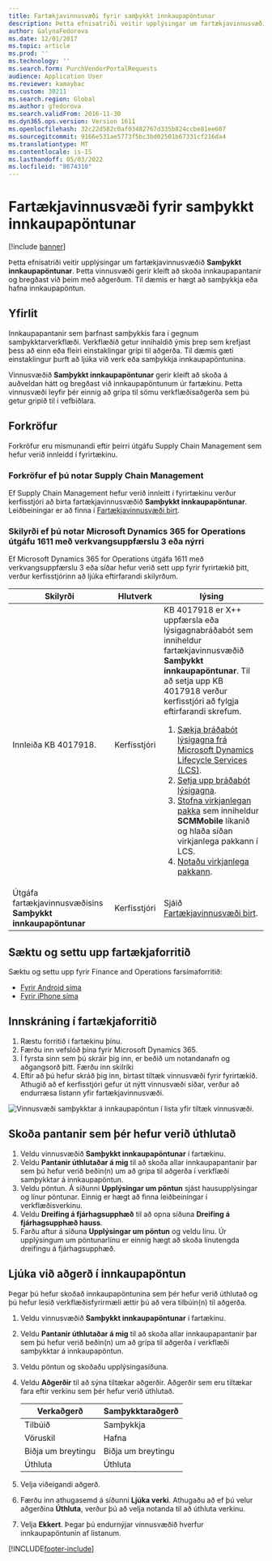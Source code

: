 ```yaml
---
title: Fartækjavinnusvæði fyrir samþykkt innkaupapöntunar
description: Þetta efnisatriði veitir upplýsingar um fartækjavinnusvæði fyrir samþykkt innkaupapöntunar, sem gerir kleift að skoða innkaupapantanir og bregðast við þeim með aðgerðum. Til dæmis er hægt að samþykkja eða hafna innkaupapöntun.
author: GalynaFedorova
ms.date: 12/01/2017
ms.topic: article
ms.prod: ''
ms.technology: ''
ms.search.form: PurchVendorPortalRequests
audience: Application User
ms.reviewer: kamaybac
ms.custom: 30211
ms.search.region: Global
ms.author: gfedorova
ms.search.validFrom: 2016-11-30
ms.dyn365.ops.version: Version 1611
ms.openlocfilehash: 32c22d582c0af03482767d335b824ccbe81ee607
ms.sourcegitcommit: 9166e531ae5773f5bc3bd02501b67331cf216da4
ms.translationtype: MT
ms.contentlocale: is-IS
ms.lasthandoff: 05/03/2022
ms.locfileid: "8674310"
---
```

# <a name="purchase-order-approval-mobile-workspace"></a>Fartækjavinnusvæði fyrir samþykkt innkaupapöntunar

[!include [banner](../includes/banner.md)]

Þetta efnisatriði veitir upplýsingar um fartækjavinnusvæðið **Samþykkt innkaupapöntunar**. Þetta vinnusvæði gerir kleift að skoða innkaupapantanir og bregðast við þeim með aðgerðum. Til dæmis er hægt að samþykkja eða hafna innkaupapöntun.
 
## <a name="overview"></a>Yfirlit 
Innkaupapantanir sem þarfnast samþykkis fara í gegnum samþykktarverkflæði. Verkflæðið getur innihaldið ýmis þrep sem krefjast þess að einn eða fleiri einstaklingar grípi til aðgerða. Til dæmis gæti einstaklingur þurft að ljúka við verk eða samþykkja innkaupapöntunina. 

Vinnusvæðið **Samþykkt innkaupapöntunar** gerir kleift að skoða á auðveldan hátt og bregðast við innkaupapöntunum úr fartækinu. Þetta vinnusvæði leyfir þér einnig að grípa til sömu verkflæðisaðgerða sem þú getur gripið til í vefbiðlara.

## <a name="prerequisites"></a>Forkröfur
Forkröfur eru mismunandi eftir þeirri útgáfu Supply Chain Management sem hefur verið innleidd í fyrirtækinu.

### <a name="prerequisites-if-you-use-supply-chain-management"></a>Forkröfur ef þú notar Supply Chain Management 
Ef Supply Chain Management hefur verið innleitt í fyrirtækinu verður kerfisstjóri að birta fartækjavinnusvæðið **Samþykkt innkaupapöntunar**. Leiðbeiningar er að finna í [Fartækjavinnusvæði birt](../../fin-ops-core/dev-itpro/mobile-apps/publish-mobile-workspace.md).

### <a name="prerequisites-if-you-use-microsoft-dynamics-365-for-operations-version-1611-with-platform-update-3-or-later"></a>Skilyrði ef þú notar Microsoft Dynamics 365 for Operations útgáfu 1611 með verkvangsuppfærslu 3 eða nýrri
Ef Microsoft Dynamics 365 for Operations útgáfa 1611 með verkvangsuppfærslu 3 eða síðar hefur verið sett upp fyrir fyrirtækið þitt, verður kerfisstjórinn að ljúka eftirfarandi skilyrðum. 

<table>
<thead>
<tr class="header">
<th>Skilyrði</th>
<th>Hlutverk</th>
<th>lýsing</th>
</tr>
</thead>
<tbody>
<tr class="odd">
<td>Innleiða KB 4017918.</td>
<td>Kerfisstjóri</td>
<td>KB 4017918 er X++ uppfærsla eða lýsigagnabráðabót sem inniheldur fartækjavinnusvæðið <strong>Samþykkt innkaupapöntunar</strong>. Til að setja upp KB 4017918 verður kerfisstjóri að fylgja eftirfarandi skrefum.
<ol>
<li><a href="/dynamics365/fin-ops-core/dev-itpro/migration-upgrade/download-hotfix-lcs">Sækja bráðabót lýsigagna frá Microsoft Dynamics Lifecycle Services (LCS)</a>.</li>
<li><a href="/dynamics365/fin-ops-core/dev-itpro/migration-upgrade/install-metadata-hotfix-package">Setja upp bráðabót lýsigagna</a>.</li>
<li><a href="/dynamics365/fin-ops-core/dev-itpro/deployment/create-apply-deployable-package">Stofna virkjanlegan pakka</a> sem inniheldur <strong>SCMMobile</strong> líkanið og hlaða síðan virkjanlega pakkann í LCS.</li>
<li><a href="/dynamics365/fin-ops-core/dev-itpro/deployment/apply-deployable-package-system">Notaðu virkjanlega pakkann</a>.</li>
</ol></td>
</tr>
<tr class="even">
<td>Útgáfa fartækjavinnusvæðisins <strong>Samþykkt innkaupapöntunar</strong></td>
<td>Kerfisstjóri</td>
<td>Sjáið <a href="/dynamics365/fin-ops-core/dev-itpro/mobile-apps/publish-mobile-workspace">Fartækjavinnusvæði birt</a>.</td>
</tr>
</tbody>
</table>

## <a name="download-and-install-the-mobile-app"></a>Sæktu og settu upp fartækjaforritið
Sæktu og settu upp fyrir Finance and Operations farsímaforritið:

- [Fyrir Android síma](https://go.microsoft.com/fwlink/?linkid=850662)
- [Fyrir iPhone síma](https://go.microsoft.com/fwlink/?linkid=850663)


## <a name="sign-in-to-the-mobile-app"></a>Innskráning í fartækjaforritið

1. Ræstu forritið í fartækinu þínu.
2. Færðu inn vefslóð þína fyrir Microsoft Dynamics 365.
3. Í fyrsta sinn sem þú skráir þig inn, er beðið um notandanafn og aðgangsorð þitt. Færðu inn skilríki
4. Eftir að þú hefur skráð þig inn, birtast tiltæk vinnusvæði fyrir fyrirtækið. Athugið að ef kerfisstjóri gefur út nýtt vinnusvæði síðar, verður að endurræsa listann yfir fartækjavinnusvæði.

![Vinnusvæði samþykktar á innkaupapöntun í lista yfir tiltæk vinnusvæði.](./media/po-workspaces.png)

## <a name="view-orders-that-are-assigned-to-you"></a>Skoða pantanir sem þér hefur verið úthlutað
1. Veldu vinnusvæðið **Samþykkt innkaupapöntunar** í fartækinu.
2. Veldu **Pantanir úthlutaðar á mig** til að skoða allar innkaupapantanir þar sem þú hefur verið beðin(n) um að grípa til aðgerða í verkflæði samþykktar á innkaupapöntun.
3. Veldu pöntun. Á síðunni **Upplýsingar um pöntun** sjást hausupplýsingar og línur pöntunar. Einnig er hægt að finna leiðbeiningar í verkflæðisverkinu.
4. Veldu **Dreifing á fjárhagsupphæð** til að opna síðuna **Dreifing á fjárhagsupphæð hauss**.
5. Farðu aftur á síðuna **Upplýsingar um pöntun** og veldu línu. Úr upplýsingum um pöntunarlínu er einnig hægt að skoða línutengda dreifingu á fjárhagsupphæð.

## <a name="complete-an-action-on-the-purchase-order"></a>Ljúka við aðgerð í innkaupapöntun
Þegar þú hefur skoðað innkaupapöntunina sem þér hefur verið úthlutað og þú hefur lesið verkflæðisfyrirmæli ættir þú að vera tilbúin(n) til aðgerða.

1. Veldu vinnusvæðið **Samþykkt innkaupapöntunar** í fartækinu.
2. Veldu **Pantanir úthlutaðar á mig** til að skoða allar innkaupapantanir þar sem þú hefur verið beðin(n) um að grípa til aðgerða í verkflæði samþykktar á innkaupapöntun.
3. Veldu pöntun og skoðaðu upplýsingasíðuna.
4. Veldu **Aðgerðir** til að sýna tiltækar aðgerðir. Aðgerðir sem eru tiltækar fara eftir verkinu sem þér hefur verið úthlutað.

    | Verkaðgerð    | Samþykktaraðgerð  |
    |----------------|------------------|
    | Tilbúið       | Samþykkja          |
    | Vöruskil         | Hafna           |
    | Biðja um breytingu | Biðja um breytingu   |
    | Úthluta       | Úthluta         |

5. Velja viðeigandi aðgerð.
6. Færðu inn athugasemd á síðunni **Ljúka verki**. Athugaðu að ef þú velur aðgerðina **Úthluta**, verður þú að velja notanda til að úthluta verkinu.
7. Velja **Ekkert**. Þegar þú endurnýjar vinnusvæðið hverfur innkaupapöntunin af listanum. 


[!INCLUDE[footer-include](../../includes/footer-banner.md)]
